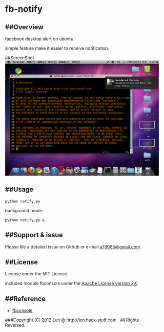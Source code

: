 fb-notify
===

##Overview
------------

facebook desktop alert on ubuntu.

simple feature make it easier to receive notification.

##ScreenShot
[![Screenshot](https://github.com/0xlen/fb-notify/raw/master/doc/Screenshot.png)](https://github.com/0xlen/fb-notify/raw/master/doc/Screenshot.png)

##Usage
------------

    python notify.py

background mode.

    python notify.py &

##Support & issue
-----------------

Please file a detailed issue on Github or e-mail [a78965@gmail.com](mailto:a78965@gmail.com) .

##License
---

License under the MIT License.

included module fbconsole under the [Apache License version 2.0](http://www.apache.org/licenses/LICENSE-2.0.html)

##Reference
------------

- [fbconsole](https://github.com/facebook/fbconsole)

###Copyright (C) 2012 Len @ http://len.hack-stuff.com . All Rights Reversed.